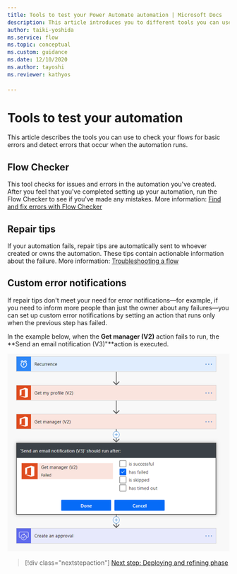 ```yaml
---
title: Tools to test your Power Automate automation | Microsoft Docs
description: This article introduces you to different tools you can use to check your flows and to detect errors that occur when the automation runs.
author: taiki-yoshida
ms.service: flow
ms.topic: conceptual
ms.custom: guidance
ms.date: 12/10/2020
ms.author: tayoshi
ms.reviewer: kathyos

---
```


# Tools to test your automation

This article describes the tools you can use to check your flows for basic errors and detect
errors that occur when the automation runs.

## Flow Checker

This tool checks for issues and errors in the automation you've created. After you feel that you've completed setting up your automation, run the
Flow Checker to see if you've made any mistakes. More information:
[Find and fix errors with Flow Checker](../../error-checker.md)

## Repair tips

If your automation fails, repair tips are automatically sent to whoever created
or owns the automation. These tips contain actionable information
about the failure. More information: [Troubleshooting a flow](../../fix-flow-failures.md)

## Custom error notifications

If repair tips don't meet your need for error notifications&mdash;for example, if you need to inform more people than just the owner about any failures&mdash;you can set up custom error notifications by
setting an action that runs only when the previous step has failed.

In the example below, when the **Get manager (V2)** action fails to run, the
**Send an email notification (V3)"**action is executed.

![Setting up an action to run after the previous step has failed](media/custom-error-notifications.png "Setting up an action to run after the previous step has failed")

> [!div class="nextstepaction"]
> [Next step: Deploying and refining phase](deploy-to-production.md)